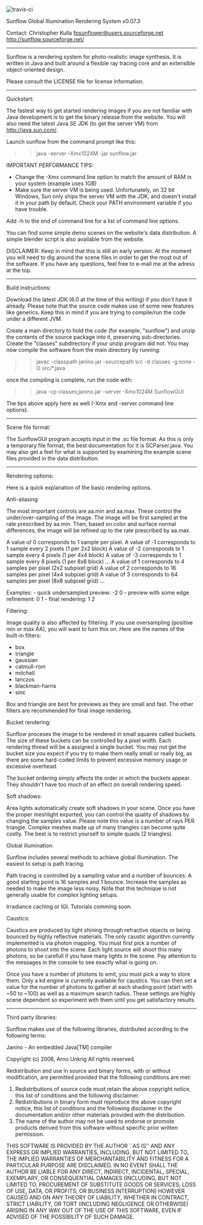 ![travis-ci](https://travis-ci.org/monkstone/sunflow.svg)


Sunflow Global Illumination Rendering System 
v0.07.3

Contact: Christopher Kulla
         fpsunflower@users.sourceforge.net
         http://sunflow.sourceforge.net/

----------------------------------------------------------------

Sunflow is a rendering system for photo-realistic image synthesis. It is written in Java and built around a flexible ray tracing core and an extensible object-oriented design.

Please consult the LICENSE file for license information.

----------------------------------------------------------------

Quickstart:

The fastest way to get started rendering images if you are not familiar with Java development is to get the binary release from the website. You will also need the latest Java SE JDK (to get the server VM) from http://java.sun.com/.

Launch sunflow from the command prompt like this:

>> java -server -Xmx1024M -jar sunflow.jar

IMPORTANT PERFORMANCE TIPS:
* Change the -Xmx command line option to match the amount of RAM in your system (example uses 1GB)
* Make sure the server VM is being used. Unfortunately, on 32 bit Windows, Sun only ships the server VM with the JDK, and doesn't install it in your path by default. Check your PATH environment variable if you have trouble.

Add -h to the end of command line for a list of command line options.

You can find some simple demo scenes on the website's data distribution. A simple blender script is also available from the website.

DISCLAIMER:
Keep in mind that this is still an early version. At the moment you will need to dig around the scene files in order to get the most out of the software. If you have any questions, feel free to e-mail me at the adress at the top.

----------------------------------------------------------------

Build instructions:

Download the latest JDK (6.0 at the time of this writing) if you don't have it already. Please note that the source code makes use of some new features like generics. Keep this in mind if you are trying to compile/run the code under a different JVM.

Create a main directory to hold the code (for example, "sunflow") and unzip the contents of the source package into it, preserving sub-directories. Create the "classes" subdirectory if your unzip program did not. You may now compile the software from the main directory by running:

>> javac -classpath janino.jar -sourcepath src -d classes -g:none -O src/*.java

once the compiling is complete, run the code with:

>> java -cp classes;janino.jar -server -Xmx1024M SunflowGUI

The tips above apply here as well (-Xmx and -server command line options).

----------------------------------------------------------------

Scene file format:

The SunflowGUI program accepts input in the .sc file format. As this is only a temporary file format, the best documentation for it is SCParser.java. You may also get a feel for what is supported by examining the example scene files provided in the data distribution.

----------------------------------------------------------------

Rendering options:

Here is a quick explanation of the basic rendering options.

Anti-aliasing:

The most important controls are aa.min and aa.max. These control the under/over-sampling of the image. The image will be first sampled at the rate prescribed by aa.min. Then, based on color and surface normal differences, the image will be refined up to the rate prescribed by aa.max.

A value of 0 corresponds to 1 sample per pixel.
A value of -1 corresponds to 1 sample every 2 pixels (1 per 2x2 block)
A value of -2 corresponds to 1 sample every 4 pixels (1 per 4x4 block)
A value of -3 corresponds to 1 sample every 8 pixels (1 per 8x8 block)
...
A value of 1 corresponds to 4 samples per pixel (2x2 subpixel grid)
A value of 2 corresponds to 16 samples per pixel (4x4 subpixel grid)
A value of 3 corresponds to 64 samples per pixel (8x8 subpixel grid)
...

Examples:
    - quick undersampled preview:          -2 0
    - preview with some edge refinement:    0 1
    - final rendering:                      1 2

Filtering:

Image quality is also affected by filtering. If you use oversampling (positive min or max AA), you will want to turn this on. Here are the names of the built-in filters:
  * box
  * triangle
  * gaussian
  * catmull-rom
  * mitchell
  * lanczos
  * blackman-harris
  * sinc

Box and triangle are best for previews as they are small and fast. The other filters are recommended for final image rendering.

Bucket rendering:

Sunflow proceses the image to be rendered in small squares called buckets. The size of these buckets can be controlled by a pixel width. Each rendering thread will be a assigned a single bucket. You may not get the bucket size you expect if you try to make them really small or really big, as there are some hard-coded limits to prevent excessive memory usage or excessive overhead.

The bucket ordering simply affects the order in which the buckets appear. They shouldn't have too much of an effect on overall rendering speed.

Soft shadows:

Area lights automatically create soft shadows in your scene. Once you have the proper meshlight exported, you can control the quality of shadows by changing the samples value. Please note this value is a number of rays PER triangle. Complex meshes made up of many triangles can become quite costly. The best is to restrict yourself to simple quads (2 triangles).

Global illumination:

Sunflow includes several methods to achieve global illumination. The easiest to setup is path tracing.

Path tracing is controlled by a sampling value and a number of bounces. A good starting point is 16 samples and 1 bounce. Increase the samples as needed to make the image less noisy. Note that this technique is not generally usable for complex lighting setups.

Irradiance caching or IGI. Tutorials comming soon.

Caustics:

Caustics are produced by light shining through refractive objects or being bounced by highly reflective materials. The only caustic algorithm currently implemented is via photon mapping. You must first pick a number of photons to shoot into the scene. Each light source will shoot this many photons, so be carefull if you have many lights in the scene. Pay attention to the messages in the console to see exactly what is going on.

Once you have a number of photons to emit, you must pick a way to store them. Only a kd engine is currently available for caustics. You can then set a value for the number of photons to gather at each shading point (start with ~50 to ~100) as well as a maximum search radius. These settings are highly scene dependent so experiment with them until you get satisfactory results.

----------------------------------------------------------------

Third party libraries:

Sunflow makes use of the following libraries, distributed according to the following terms:

Janino - An embedded Java[TM] compiler

Copyright (c) 2006, Arno Unkrig
All rights reserved.

Redistribution and use in source and binary forms, with or without modification, are permitted provided that the following conditions are met:

   1. Redistributions of source code must retain the above copyright notice, this list of conditions and the following disclaimer.
   2. Redistributions in binary form must reproduce the above copyright notice, this list of conditions and the following disclaimer in the documentation and/or other materials provided with the distribution.
   3. The name of the author may not be used to endorse or promote products derived from this software without specific prior written permission.

THIS SOFTWARE IS PROVIDED BY THE AUTHOR ``AS IS'' AND ANY EXPRESS OR IMPLIED WARRANTIES, INCLUDING, BUT NOT LIMITED TO, THE IMPLIED WARRANTIES OF MERCHANTABILITY AND FITNESS FOR A PARTICULAR PURPOSE ARE DISCLAIMED. IN NO EVENT SHALL THE AUTHOR BE LIABLE FOR ANY DIRECT, INDIRECT, INCIDENTAL, SPECIAL, EXEMPLARY, OR CONSEQUENTIAL DAMAGES (INCLUDING, BUT NOT LIMITED TO, PROCUREMENT OF SUBSTITUTE GOODS OR SERVICES; LOSS OF USE, DATA, OR PROFITS; OR BUSINESS INTERRUPTION) HOWEVER CAUSED AND ON ANY THEORY OF LIABILITY, WHETHER IN CONTRACT, STRICT LIABILITY, OR TORT (INCLUDING NEGLIGENCE OR OTHERWISE) ARISING IN ANY WAY OUT OF THE USE OF THIS SOFTWARE, EVEN IF ADVISED OF THE POSSIBILITY OF SUCH DAMAGE.
